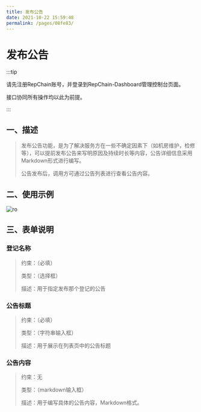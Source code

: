 ```yaml
---
title: 发布公告
date: 2021-10-22 15:59:48
permalink: /pages/08fe83/
---
```


# 发布公告

:::tip

请先注册RepChain账号，并登录到RepChain-Dashboard管理控制台页面。

接口协同所有操作均以此为前提。

:::

## 一、描述

> 发布公告功能，是为了解决服务方在一些不确定因素下（如机房维护，检修等），可以提前发布公告来写明原因及持续时长等内容，公告详细信息采用Markdown形式进行编写。
>
> 公告发布后，调用方可通过公告列表进行查看公告内容。

## 二、使用示例

![ro](/api-coord/img/register-user/notice.gif)

## 三、表单说明

### 登记名称 

> 约束：（必填）
>
> 类型：（选择框）
>
> 描述：用于指定发布那个登记的公告

### 公告标题

> 约束：（必填）
>
> 类型：（字符串输入框）
>
> 描述：用于展示在列表页中的公告标题

### 公告内容

> 约束：无
>
> 类型：（markdown输入框）
>
> 描述：用于编写具体的公告内容，Markdown格式。
